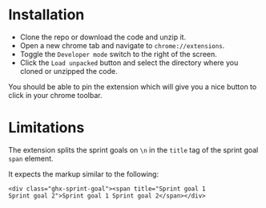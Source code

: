 # Installation

* Clone the repo or download the code and unzip it.
* Open a new chrome tab and navigate to `chrome://extensions`.
* Toggle the `Developer mode` switch to the right of the screen.
* Click the `Load unpacked` button and select the directory where you cloned or unzipped the code.

You should be able to pin the extension which will give you a nice button to click in your chrome toolbar.

# Limitations

The extension splits the sprint goals on `\n` in the `title` tag of the sprint goal `span` element.

It expects the markup similar to the following:

```
<div class="ghx-sprint-goal"><span title="Sprint goal 1
Sprint goal 2">Sprint goal 1 Sprint goal 2</span></div>
```
